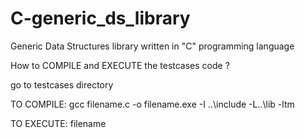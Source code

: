 # C-generic_ds_library

Generic Data Structures library written in "C" programming language

How to COMPILE and EXECUTE the testcases code ?

go to testcases directory

TO COMPILE: gcc filename.c -o filename.exe -I ..\include -L..\lib -ltm

TO EXECUTE: filename
